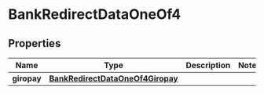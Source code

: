 

# BankRedirectDataOneOf4


## Properties

| Name | Type | Description | Notes |
|------------ | ------------- | ------------- | -------------|
|**giropay** | [**BankRedirectDataOneOf4Giropay**](BankRedirectDataOneOf4Giropay.md) |  |  |



